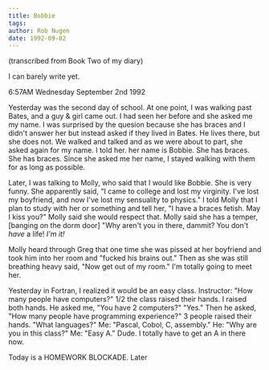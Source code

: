 ```yaml
---
title: Bobbie
tags: 
author: Rob Nugen
date: 1992-09-02
---
```


<p class=note>(transcribed from Book Two of my diary)

<p>I can barely write yet.</p>

<p class=date>6:57AM Wednesday September 2nd 1992</p>

<p>Yesterday was the second day of school.  At one point, I was
walking past Bates, and a guy & girl came out.  I had seen her before
and she asked me my name.  I was surprised by the quesion because she
has braces and I didn't answer her but instead asked if they lived in
Bates.  He lives there, but she does not.  We walked and talked and as
we were about to part, she asked again for my name.  I told her.  her
name is Bobbie.  She has braces.  She has braces.  Since she asked me
her name, I stayed walking with them for as long as possible.</p>

<p>Later, I was talking to Molly, who said that I would like Bobbie.
She is very funny.  She apparently said, "I came to college and lost
my virginity.  I've lost my boyfriend, and now I've lost my sensuality
to physics."  I told Molly that I plan to study with her or something
and tell her, "I have a braces fetish.  May I kiss you?"  Molly said
she would respect that.  Molly said she has a temper, [banging on the
dorm door] "Why aren't you in there, dammit?  You don't <em>have</em>
a life!  <em>I'm it!</em></p>

<p>Molly heard through Greg that one time she was pissed at her
boyfriend and took him into her room and "fucked his brains out." Then
as she was still breathing heavy said, "Now get out of my room."  I'm
totally going to meet her.</p>

<p>Yesterday in Fortran, I realized it would be an easy class.
Instructor: "How many people have computers?"  1/2 the class raised
their hands.  I raised both hands.  He asked me, "You have 2
computers?"  "Yes."  Then he asked, "How many people have programming
experience?"  3 people raised their hands.  "What languages?"  Me:
"Pascal, Cobol, C, assembly."  He: "Why are you in this class?"  Me:
"Easy A."  Dude.  I totally have to get an A in there now.</p>

<p>Today is a HOMEWORK BLOCKADE.  Later</p>
